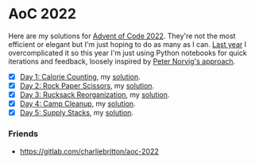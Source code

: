 # AoC 2022
Here are my solutions for [Advent of Code 2022](https://adventofcode.com/2022). They're not the most efficient or elegant but I'm just hoping to do as many as I can. [Last year](https://github.com/ollybritton/advent-2021) I overcomplicated it so this year I'm just using Python notebooks for quick iterations and feedback, loosely inspired by [Peter Norvig's approach](https://github.com/norvig/pytudes/blob/main/ipynb/Advent-2018.ipynb).

- [X]  [Day 1: Calorie Counting](https://adventofcode.com/2022/day/1), my [solution](./01.ipynb).
- [X] [Day 2: Rock Paper Scissors](https://adventofcode.com/2022/day/2), my [solution](./02.ipynb).
- [X] [Day 3: Rucksack Reorganization](https://adventofcode.com/2022/day/3), my [solution](./03.ipynb).
- [X] [Day 4: Camp Cleanup](https://adventofcode.com/2022/day/4), my [solution](./04.ipynb).
- [X] [Day 5: Supply Stacks](https://adventofcode.com/2022/day/5), my [solution](./05.ipynb).

### Friends
- <https://gitlab.com/charliebritton/aoc-2022>
